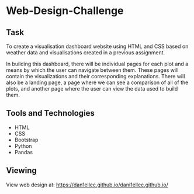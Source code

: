# Web-Design-Challenge

## Task

To create a visualisation dashboard website using HTML and CSS based on weather data and visualisations created in a previous assignment. 

In building this dashboard, there will be individual pages for each plot and a means by which the user can navigate between them. These pages will contain the visualizations and their corresponding explanations. There will also be a landing page, a page where we can see a comparison of all of the plots, and another page where the user can view the data used to build them. 

## Tools and Technologies 

- HTML
- CSS
- Bootstrap
- Python
- Pandas


## Viewing

View web design at: https://dan1ellec.github.io/dani1ellec.github.io/
